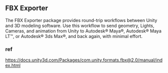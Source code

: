 ## FBX Exporter
The FBX Exporter package provides round-trip workflows between Unity and 3D modeling software. Use this workflow to send geometry, Lights, Cameras, and animation from Unity to Autodesk® Maya®, Autodesk® Maya LT™, or Autodesk® 3ds Max®, and back again, with minimal effort.

### ref
https://docs.unity3d.com/Packages/com.unity.formats.fbx@2.0/manual/index.html
